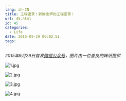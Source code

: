 ```yaml
---
lang: zh-CN
title: 王琛语录！新鲜出炉的王琛语录！
url: 45.html
id: 45
categories:
  - Life
date: 2015-09-29 00:02:51
tags:
---
```


_2015年9月29日首发[微信公众号](https://mp.weixin.qq.com/s?__biz=MzIyMjA1MDA4MQ==&mid=207642554&idx=1&sn=c08a65cdfc118c37fc860aeece18e4bf#rd)，图片由一位善良的妹纸提供_

![1.jpg](https://images.weserv.nl/?url=drive.google.com/uc?id=1fpVjMHju0inmanFrbewUmW2cA2bBj_bZ)

![2.jpg](https://images.weserv.nl/?url=drive.google.com/uc?id=1uw9Whtu5ajuP5aOK4B0N1ADGpkeq2GxB)

![3.jpg](https://images.weserv.nl/?url=drive.google.com/uc?id=1rwClFPaaKEeosYLUkwglBaBisujbPTzA)

![4.jpg](https://images.weserv.nl/?url=drive.google.com/uc?id=184TXRPWq0QOuGZ2iwzOgxlTpStL7QD_L)
